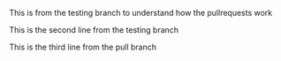 This is from the testing branch to understand how the pullrequests work

This is the second line from the testing branch

This is the third line from the pull branch